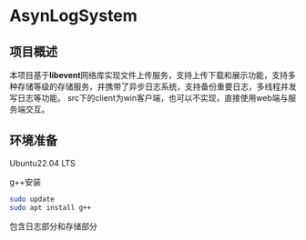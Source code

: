 # AsynLogSystem

## 项目概述

本项目基于**libevent**网络库实现文件上传服务，支持上传下载和展示功能，支持多种存储等级的存储服务，并携带了异步日志系统，支持备份重要日志，多线程并发写日志等功能。
src下的client为win客户端，也可以不实现，直接使用web端与服务端交互。

## 环境准备

Ubuntu22.04 LTS

g++安装

```bash
sudo update
sudo apt install g++
```

包含日志部分和存储部分
